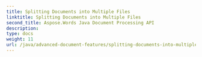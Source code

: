 ```yaml
---
title: Splitting Documents into Multiple Files
linktitle: Splitting Documents into Multiple Files
second_title: Aspose.Words Java Document Processing API
description: 
type: docs
weight: 11
url: /java/advanced-document-features/splitting-documents-into-multiple-files/
---
```

